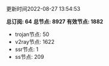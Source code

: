 更新时间2022-08-27 13:54:53

**总订阅: 64**
**总节点: 8927**
**有效节点: 1882**
- trojan节点: 50
- v2ray节点: 1622
- ssr节点: 1
- ss节点: 209
